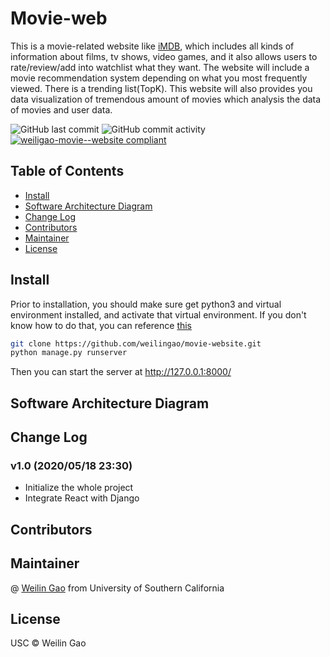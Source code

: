 # Movie-web
This is a movie-related website like [iMDB](https://www.imdb.com/), which includes all kinds of information about films, tv shows, video games, and it also allows users to rate/review/add into watchlist what they want. The website will include a movie recommendation system depending on what you most frequently viewed. There is a trending list(TopK). This website will also provides you data visualization of tremendous amount of movies which analysis the data of movies and user data.

![GitHub last commit](https://img.shields.io/github/last-commit/weilingao/movie-website)
![GitHub commit activity](https://img.shields.io/github/commit-activity/w/weilingao/movie-website)
[![weiligao-movie--website compliant](https://img.shields.io/badge/weilingao-movie--website-blue)](https://github.com/weilingao/movie-website)

## Table of Contents
- [Install](#install)
- [Software Architecture Diagram](#software-architecture-diagram)
- [Change Log](#change-log)
- [Contributors](#contributors)
- [Maintainer](#maintainer)
- [License](#license)
## Install
Prior to installation, you should make sure get python3 and virtual environment installed, and activate that virtual environment. If you don't know how to do that, you can reference [this](https://github.com/weilingao/Django_practice/blob/master/README.md)
```bash
git clone https://github.com/weilingao/movie-website.git
python manage.py runserver
```
Then you can start the server at http://127.0.0.1:8000/

## Software Architecture Diagram
## Change Log
### v1.0 (2020/05/18 23:30)
- Initialize the whole project
- Integrate React with Django

## Contributors

## Maintainer
@ [Weilin Gao](https://github.com/weilingao) from University of Southern California
## License
USC © Weilin Gao